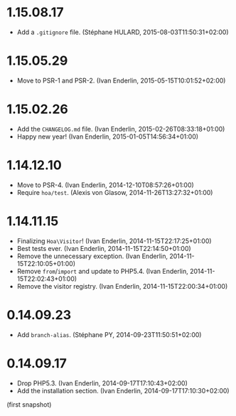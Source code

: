 # 1.15.08.17

  * Add a `.gitignore` file. (Stéphane HULARD, 2015-08-03T11:50:31+02:00)

# 1.15.05.29

  * Move to PSR-1 and PSR-2. (Ivan Enderlin, 2015-05-15T10:01:52+02:00)

# 1.15.02.26

  * Add the `CHANGELOG.md` file. (Ivan Enderlin, 2015-02-26T08:33:18+01:00)
  * Happy new year! (Ivan Enderlin, 2015-01-05T14:56:34+01:00)

# 1.14.12.10

  * Move to PSR-4. (Ivan Enderlin, 2014-12-10T08:57:26+01:00)
  * Require `hoa/test`. (Alexis von Glasow, 2014-11-26T13:27:32+01:00)

# 1.14.11.15

  * Finalizing `Hoa\Visitor`! (Ivan Enderlin, 2014-11-15T22:17:25+01:00)
  * Best tests ever. (Ivan Enderlin, 2014-11-15T22:14:50+01:00)
  * Remove the unnecessary exception. (Ivan Enderlin, 2014-11-15T22:10:05+01:00)
  * Remove `from`/`import` and update to PHP5.4. (Ivan Enderlin, 2014-11-15T22:02:43+01:00)
  * Remove the visitor registry. (Ivan Enderlin, 2014-11-15T22:00:34+01:00)

# 0.14.09.23

  * Add `branch-alias`. (Stéphane PY, 2014-09-23T11:50:51+02:00)

# 0.14.09.17

  * Drop PHP5.3. (Ivan Enderlin, 2014-09-17T17:10:43+02:00)
  * Add the installation section. (Ivan Enderlin, 2014-09-17T17:10:30+02:00)

(first snapshot)
